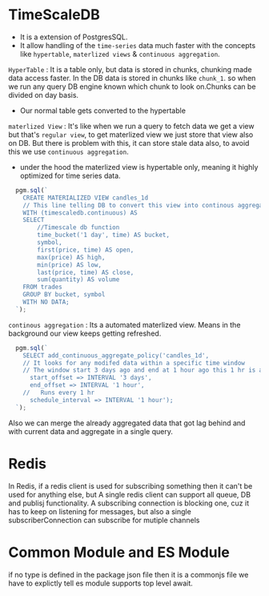 # TimeScaleDB
- It is a extension of PostgresSQL.
- It allow handling of the `time-series` data much faster with the concepts like `hypertable`, `materlized views` & `continuous aggregation`.

`HyperTable` : It is a table only, but data is stored in chunks, chunking made data access faster. In the DB data is stored in chunks like `chunk_1`. so when we run any query DB engine known which chunk to look on.Chunks can be divided on day basis.
- Our normal table gets converted to the hypertable

`materlized View` : It's like when we run a query to fetch data we get a view but that's `regular view`, to get materlized view we just store that view also on DB. But there is problem with this, it can store stale data also, to avoid this we use `continuous aggregation`.

- under the hood the materlized view is hypertable only, meaning it highly optimized for time series data.
```ts
  pgm.sql(`
    CREATE MATERIALIZED VIEW candles_1d
    // This line telling DB to convert this view into continous aggregation
    WITH (timescaledb.continuous) AS
    SELECT
        //Timescale db function
        time_bucket('1 day', time) AS bucket,
        symbol,
        first(price, time) AS open,
        max(price) AS high,
        min(price) AS low,
        last(price, time) AS close,
        sum(quantity) AS volume
    FROM trades
    GROUP BY bucket, symbol
    WITH NO DATA;
  `);
```

`continous aggregation` : Its a automated materlized view. Means in the background our view keeps getting refreshed.

```ts
  pgm.sql(`
    SELECT add_continuous_aggregate_policy('candles_1d', 
    // It looks for any modifed data within a specific time window
    // The window start 3 days ago and end at 1 hour ago this 1 hr is a safety buffer to avoid aggregating data that might cahiange
      start_offset => INTERVAL '3 days', 
      end_offset => INTERVAL '1 hour',
    //   Runs every 1 hr
      schedule_interval => INTERVAL '1 hour');
  `);
```

Also we can merge the already aggregated data that got lag behind and with current data and aggregate in a single query.



# Redis

In Redis, if a redis client is used for subscribing something then it can't be used for anything else, but A single redis client can support all queue, DB and publisj functionality.
A subscribing connection is blocking one, cuz it has to keep on listening for messages, but also a single subscriberConnection can subscribe for mutiple channels


# Common Module and ES Module
if no type is defined in the package json file then it is a commonjs file 
we have to explictly tell 
es module supports top level await.